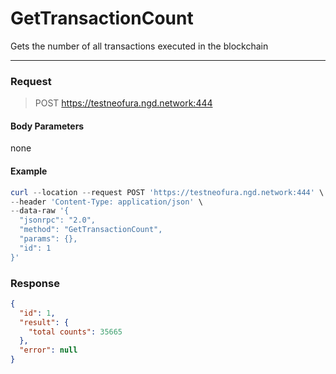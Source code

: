 # GetTransactionCount
Gets the number of all transactions executed in the blockchain
<hr>

### Request

> POST https://testneofura.ngd.network:444

#### Body Parameters

none


#### Example
```powershell
curl --location --request POST 'https://testneofura.ngd.network:444' \
--header 'Content-Type: application/json' \
--data-raw '{
  "jsonrpc": "2.0",
  "method": "GetTransactionCount",
  "params": {},
  "id": 1
}'
```
### Response
```json
{
  "id": 1,
  "result": {
    "total counts": 35665
  },
  "error": null
}
```
